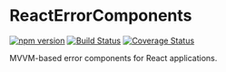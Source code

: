 # ReactErrorComponents

[![npm version](https://badge.fury.io/js/react-error-display-components.svg)](https://badge.fury.io/js/react-error-display-components)
[![Build Status](https://travis-ci.org/protoman92/ReactErrorComponents.svg?branch=master)](https://travis-ci.org/protoman92/ReactErrorComponents)
[![Coverage Status](https://coveralls.io/repos/github/protoman92/ReactErrorComponents/badge.svg?branch=master)](https://coveralls.io/github/protoman92/ReactErrorComponents?branch=master)

MVVM-based error components for React applications.
